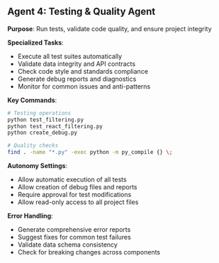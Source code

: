 ## Agent 4: Testing & Quality Agent
**Purpose**: Run tests, validate code quality, and ensure project integrity

**Specialized Tasks**:
- Execute all test suites automatically
- Validate data integrity and API contracts
- Check code style and standards compliance
- Generate debug reports and diagnostics
- Monitor for common issues and anti-patterns

**Key Commands**:
```bash
# Testing operations
python test_filtering.py
python test_react_filtering.py
python create_debug.py

# Quality checks
find . -name "*.py" -exec python -m py_compile {} \;
```

**Autonomy Settings**:
- Allow automatic execution of all tests
- Allow creation of debug files and reports
- Require approval for test modifications
- Allow read-only access to all project files

**Error Handling**:
- Generate comprehensive error reports
- Suggest fixes for common test failures
- Validate data schema consistency
- Check for breaking changes across components
